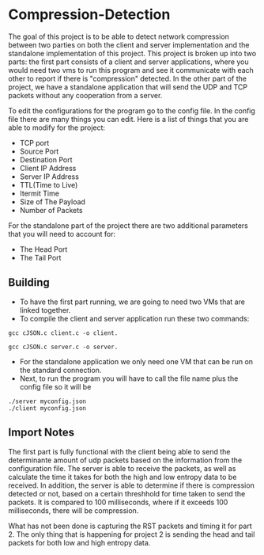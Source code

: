 # Compression-Detection

The goal of this project is to be able to detect network compression between two parties on both the client and server implementation and the standalone implementation of this project. This project is broken up into two parts: the first part consists of a client and server applications, where you would need two vms to run this program and see it communicate with each other to report if there is "compression" detected. In the other part of the project, we have a standalone application that will send the UDP and TCP packets without any cooperation from a server.

To edit the configurations for the program go to the config file. In the config file there are many things you can edit. Here is a list of things that you are able to modify for the project:

* TCP port
* Source Port
* Destination Port
* Client IP Address
* Server IP Address
* TTL(Time to Live)
* Itermit Time
* Size of The Payload
* Number of Packets

For the standalone part of the project there are two additional parameters that you will need to account for:
 
* The Head Port
* The Tail Port



## Building

* To have the first part running, we are going to need two VMs that are linked together.
* To compile the client and server application run these two commands:

```
gcc cJSON.c client.c -o client.
 
gcc cJSON.c server.c -o server.
```
 * For the standalone application we only need one VM that can be run on the standard connection.
 * Next, to run the program you will have to call the file name plus the config file so it will be
```
./server myconfig.json
./client myconfig.json
```


## Import Notes
The first part is fully functional with the client being able to send the determinante amount of udp packets based on the information from the configuration file. The server is able to receive the packets, as well as calculate the time it takes for both the high and low entropy data to be received. In addition, the server is able to determine if there is compression detected or not, based on a certain threshhold for time taken to send the packets. It is compared to 100 milliseconds, where if it exceeds 100 milliseconds, there will be compression. 

What has not been done is capturing the RST packets and timing it for part 2. The only thing that is happening for project 2 is sending the head and tail packets for both low and high entropy data.

